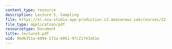 ```yaml
---
content_type: resource
description: Lecture 5, Sampling
file: https://ol-ocw-studio-app-production.s3.amazonaws.com/courses/22-058-principles-of-medical-imaging-fall-2002/96d6351a6896173a606197c21743a51e_lecture5.pdf
file_type: application/pdf
resourcetype: Document
title: lecture5.pdf
uid: 96d6351a-6896-173a-6061-97c21743a51e
---
```

